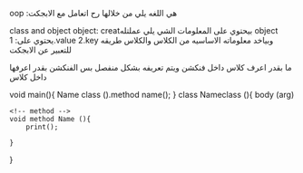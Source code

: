 oop :هي اللغه يلي من خلالها رح اتعامل مع الابجكت

class and object
object: creatبيحتوي على المعلومات الشي يلي عملتله 
object يحتوي على:
1.value 2.key
وبياخد معلوماته الاساسيه من الكلاس
والكلاس طريقه للتعبير عن الابجكت

ما بقدر اعرف كلاس داخل فنكشن ويتم تعريفه بشكل منفصل
بس الفنكشن بقدر اعرفها داخل كلاس

void main(){
Name class ().method name();
}
class Nameclass (){
    body (arg)

    <!-- method -->
    void method Name (){
        print();
        
    }
}
